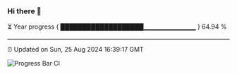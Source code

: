### Hi there 👋

⏳ Year progress { ███████████████████▁▁▁▁▁▁▁▁▁▁▁ } 64.94 %

---

⏰ Updated on Sun, 25 Aug 2024 16:39:17 GMT

![Progress Bar CI](https://github.com/IshwaranRudhara/GIT-ACTION/workflows/Progress%20Bar%20CI/badge.svg)
